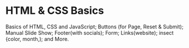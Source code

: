 # HTML & CSS Basics
Basics of HTML, CSS and JavaScript;
Buttons (for Page, Reset & Submit);
Manual Slide Show;
Footer(with socials);
Form;
Links(website);
insect {color, month,);
and More.
